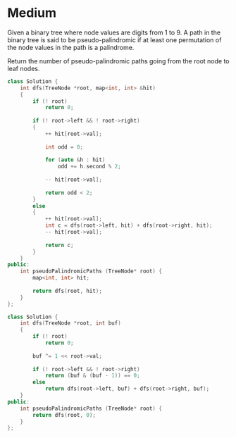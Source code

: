 # Medium

Given a binary tree where node values are digits from 1 to 9. A path in the binary tree is said to be pseudo-palindromic if at least one permutation of the node values in the path is a palindrome.

Return the number of pseudo-palindromic paths going from the root node to leaf nodes.

```cpp
class Solution {
    int dfs(TreeNode *root, map<int, int> &hit)
    {
        if (! root)
            return 0;
        
        if (! root->left && ! root->right)
        {
            ++ hit[root->val];
            
            int odd = 0;
            
            for (auto &h : hit)
                odd += h.second % 2;
            
            -- hit[root->val];
            
            return odd < 2;
        }
        else
        {
            ++ hit[root->val];
            int c = dfs(root->left, hit) + dfs(root->right, hit);
            -- hit[root->val];
            
            return c;
        }
    }
public:
    int pseudoPalindromicPaths (TreeNode* root) {
        map<int, int> hit;
        
        return dfs(root, hit);
    }
};
```

```cpp
class Solution {
    int dfs(TreeNode *root, int buf)
    {
        if (! root)
            return 0;
        
        buf ^= 1 << root->val;
        
        if (! root->left && ! root->right)
            return (buf & (buf - 1)) == 0;
        else
            return dfs(root->left, buf) + dfs(root->right, buf);
    }
public:
    int pseudoPalindromicPaths (TreeNode* root) {
        return dfs(root, 0);
    }
};
```
